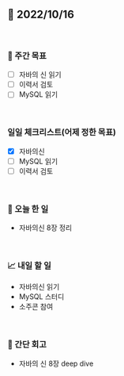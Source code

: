 ## 📅 2022/10/16

<br/>

### 🏹 주간 목표

- [ ] 자바의 신 읽기
- [ ] 이력서 검토
- [ ] MySQL 읽기

<br/>

### 일일 체크리스트(어제 정한 목표)

- [x] 자바의신
- [ ] MySQL 읽기
- [ ] 이력서 검토

<br/>

### 💯 오늘 한 일

- 자바의신 8장 정리

<br/>

### 📈 내일 할 일

- 자바의신 읽기
- MySQL 스터디
- 소주콘 참여

<br/>

### 🧐 간단 회고

- 자바의 신 8장 deep dive
